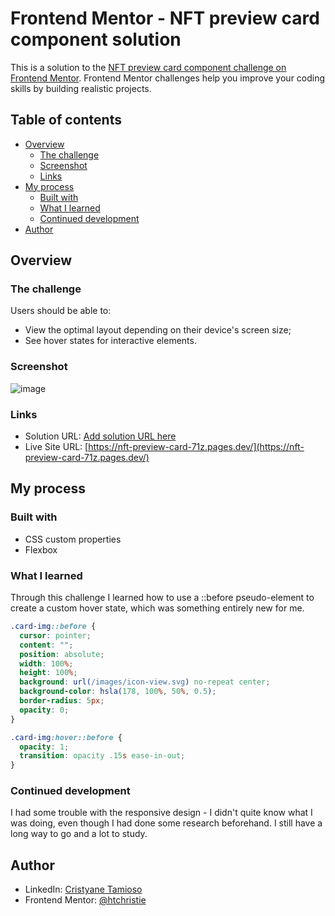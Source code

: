 # Frontend Mentor - NFT preview card component solution

This is a solution to the [NFT preview card component challenge on Frontend Mentor](https://www.frontendmentor.io/challenges/nft-preview-card-component-SbdUL_w0U). Frontend Mentor challenges help you improve your coding skills by building realistic projects. 

## Table of contents

- [Overview](#overview)
  - [The challenge](#the-challenge)
  - [Screenshot](#screenshot)
  - [Links](#links)
- [My process](#my-process)
  - [Built with](#built-with)
  - [What I learned](#what-i-learned)
  - [Continued development](#continued-development)
- [Author](#author)

## Overview

### The challenge

Users should be able to:

- View the optimal layout depending on their device's screen size;
- See hover states for interactive elements.

### Screenshot

![image](https://user-images.githubusercontent.com/84540148/152863773-e861c488-0e01-4e1a-9789-2f2e7ad0059d.png)

### Links

- Solution URL: [Add solution URL here](https://your-solution-url.com)
- Live Site URL: [https://nft-preview-card-71z.pages.dev/](https://nft-preview-card-71z.pages.dev/)

## My process

### Built with

- CSS custom properties
- Flexbox

### What I learned

Through this challenge I learned how to use a ::before pseudo-element to create a custom hover state, which was something entirely new for me. 

```css
.card-img::before {
  cursor: pointer;
  content: "";
  position: absolute;
  width: 100%;
  height: 100%;
  background: url(/images/icon-view.svg) no-repeat center;
  background-color: hsla(178, 100%, 50%, 0.5);
  border-radius: 5px;
  opacity: 0;
}

.card-img:hover::before {
  opacity: 1;
  transition: opacity .15s ease-in-out;
}
```

### Continued development

I had some trouble with the responsive design - I didn't quite know what I was doing, even though I had done some research beforehand. I still have a long way to go and a lot to study.

## Author

- LinkedIn: [Cristyane Tamioso](https://www.linkedin.com/in/cristyane-tamioso/)
- Frontend Mentor: [@htchristie](https://www.frontendmentor.io/profile/htchristie)
